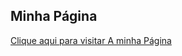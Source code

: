 
## Minha Página

<a href= "http://127.0.0.1:5500/index.html">Clique aqui para visitar A minha Página</a>
